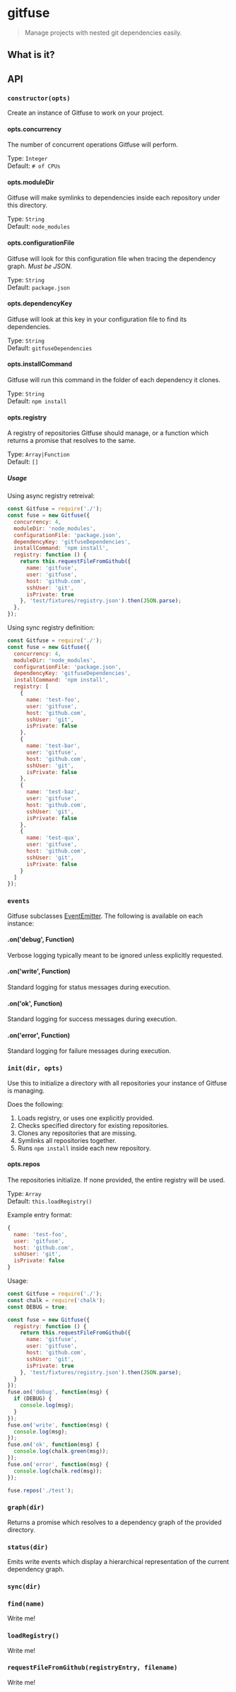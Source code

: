 # gitfuse
> Manage projects with nested git dependencies easily.

## What is it?

## API

### `constructor(opts)`

Create an instance of Gitfuse to work on your project.

#### opts.concurrency

The number of concurrent operations Gitfuse will perform.

Type: `Integer`  
Default: `# of CPUs`

#### opts.moduleDir

Gitfuse will make symlinks to dependencies inside each repository under this directory.

Type: `String`  
Default: `node_modules`

#### opts.configurationFile

Gitfuse will look for this configuration file when tracing the dependency graph. *Must be JSON.*

Type: `String`  
Default: `package.json`

#### opts.dependencyKey

Gitfuse will look at this key in your configuration file to find its dependencies.

Type: `String`  
Default: `gitfuseDependencies`

#### opts.installCommand

Gitfuse will run this command in the folder of each dependency it clones.

Type: `String`  
Default: `npm install`

#### opts.registry

A registry of repositories Gitfuse should manage, or a function which returns a promise that resolves to the same.

Type: `Array|Function`  
Default: `[]`

##### Usage

Using async registry retreival:
```js
const Gitfuse = require('./');
const fuse = new Gitfuse({
  concurrency: 4,
  moduleDir: 'node_modules',
  configurationFile: 'package.json',
  dependencyKey: 'gitfuseDependencies',
  installCommand: 'npm install',
  registry: function () {
    return this.requestFileFromGithub({
      name: 'gitfuse',
      user: 'gitfuse',
      host: 'github.com',
      sshUser: 'git',
      isPrivate: true
    }, 'test/fixtures/registry.json').then(JSON.parse);
  },
});
```

Using sync registry definition:
```js
const Gitfuse = require('./');
const fuse = new Gitfuse({
  concurrency: 4,
  moduleDir: 'node_modules',
  configurationFile: 'package.json',
  dependencyKey: 'gitfuseDependencies',
  installCommand: 'npm install',
  registry: [
    {
      name: 'test-foo',
      user: 'gitfuse',
      host: 'github.com',
      sshUser: 'git',
      isPrivate: false
    },
    {
      name: 'test-bar',
      user: 'gitfuse',
      host: 'github.com',
      sshUser: 'git',
      isPrivate: false
    },
    {
      name: 'test-baz',
      user: 'gitfuse',
      host: 'github.com',
      sshUser: 'git',
      isPrivate: false
    },
    {
      name: 'test-qux',
      user: 'gitfuse',
      host: 'github.com',
      sshUser: 'git',
      isPrivate: false
    }
  ]
});
```

### `events`

Gitfuse subclasses [EventEmitter](http://nodejs.org/api/events.html#events_class_events_eventemitter).  The following is available on each instance:

#### .on('debug', Function)
Verbose logging typically meant to be ignored unless explicitly requested.

#### .on('write', Function)
Standard logging for status messages during execution.

#### .on('ok', Function)
Standard logging for success messages during execution.

#### .on('error', Function)
Standard logging for failure messages during execution.

### `init(dir, opts)`

Use this to initialize a directory with all repositories your instance of Gitfuse is managing.

Does the following:

1. Loads registry, or uses one explicitly provided.
2. Checks specified directory for existing repositories.
3. Clones any repositories that are missing.
4. Symlinks all repositories together.
4. Runs `npm install` inside each new repository.

#### opts.repos

The repositories initialize.  If none provided, the entire registry will be used.

Type: `Array`  
Default: `this.loadRegistry()`

Example entry format:
```js
{
  name: 'test-foo',
  user: 'gitfuse',
  host: 'github.com',
  sshUser: 'git',
  isPrivate: false
}
```

Usage:
```js
const Gitfuse = require('./');
const chalk = require('chalk');
const DEBUG = true;

const fuse = new Gitfuse({
  registry: function () {
    return this.requestFileFromGithub({
      name: 'gitfuse',
      user: 'gitfuse',
      host: 'github.com',
      sshUser: 'git',
      isPrivate: true
    }, 'test/fixtures/registry.json').then(JSON.parse);
  }
});
fuse.on('debug', function(msg) {
  if (DEBUG) {
    console.log(msg);
  }
});
fuse.on('write', function(msg) {
  console.log(msg);
});
fuse.on('ok', function(msg) {
  console.log(chalk.green(msg));
});
fuse.on('error', function(msg) {
  console.log(chalk.red(msg));
});

fuse.repos('./test');
```

### `graph(dir)`

Returns a promise which resolves to a dependency graph of the provided directory.

### `status(dir)`

Emits write events which display a hierarchical representation of the current dependency graph.

### `sync(dir)`



### `find(name)`

Write me!

### `loadRegistry()`

Write me!

### `requestFileFromGithub(registryEntry, filename)`

Write me!
